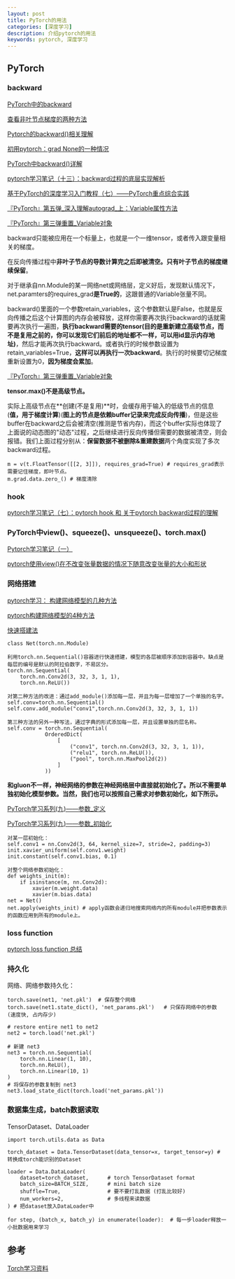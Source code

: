 ```yaml
---
layout: post
title: PyTorch的用法
categories: [深度学习]
description: 介绍pytorch的用法
keywords: pytorch, 深度学习
---
```

## PyTorch

### backward

[PyTorch中的backward](https://www.cnblogs.com/demian/p/8011733.html)

[查看非叶节点梯度的两种方法](https://www.cnblogs.com/hellcat/p/8449801.html)

[Pytorch的backward()相关理解](https://blog.csdn.net/douhaoexia/article/details/78821428)

[初用pytorch：grad None的一种情况](https://www.jianshu.com/p/9ca53c4b63ad)

[PyTorch中backward()详解](http://www.pytorchtutorial.com/pytorch-backward/)

[pytorch学习笔记（十三）：backward过程的底层实现解析](https://blog.csdn.net/u012436149/article/details/78510945)

[基于PyTorch的深度学习入门教程（七）——PyTorch重点综合实践](https://blog.csdn.net/zzlyw/article/details/78798459#2.1)

[『PyTorch』第五弹\_深入理解autograd\_上：Variable属性方法](https://www.cnblogs.com/hellcat/p/8449031.html)

[『PyTorch』第三弹重置\_Variable对象](https://www.cnblogs.com/hellcat/p/8439055.html)

backward只能被应用在一个标量上，也就是一个一维tensor，或者传入跟变量相关的梯度。

在反向传播过程中**非叶子节点的导数计算完之后即被清空。只有叶子节点的梯度继续保留**。

对于继承自nn.Module的某一网络net或网络层，定义好后，发现默认情况下，net.paramters的requires\_grad**是True的**，这跟普通的Variable张量不同。

backward()里面的一个参数retain\_variables，这个参数默认是False，也就是反向传播之后这个计算图的内存会被释放，这样你需要再次执行backward的话就需要再次执行一遍图，**执行backward需要的tensor(目的是重新建立高级节点，而不是复用之前的，你可以发现它们前后的地址都不一样，可以用id显示内存地址)**，然后才能再次执行backward。或者执行的时候参数设置为retain\_variables=True，**这样可以再执行一次backward**。执行的时候要切记梯度重新设置为0，**因为梯度会累加**。

[『PyTorch』第三弹重置\_Variable对象](https://www.cnblogs.com/hellcat/p/8439055.html)

**tensor.max()不是高级节点。**

实际上高级节点在**创建(不是复用)**时，会缓存用于输入的低级节点的信息(**值，用于梯度计算**)(**图上的节点是依赖buffer记录来完成反向传播**)，但是这些buffer在backward之后会被清空(推测是节省内存)，而这个buffer实际也体现了上面说的动态图的"动态"过程，之后继续进行反向传播但需要的数据被清空，则会报错。我们上面过程分别从：**保留数据不被删除&重建数据**两个角度实现了多次backward过程。

```
m = v(t.FloatTensor([[2, 3]]), requires_grad=True) # requires_grad表示需要记住梯度，即叶节点。
m.grad.data.zero_() # 梯度清除
```

### hook

[pytorch学习笔记（七）：pytorch hook 和 关于pytorch backward过程的理解](https://blog.csdn.net/qq_27245709/article/details/73278502)

### PyTorch中view()、squeeze()、unsqueeze()、torch.max()

[Pytorch学习笔记（一）](https://blog.csdn.net/lanse_zhicheng/article/details/79148678)

[pytorch使用view()在不改变张量数据的情况下随意改变张量的大小和形状](https://ptorch.com/news/59.html)

### 网络搭建

[pytorch学习： 构建网络模型的几种方法](https://www.cnblogs.com/denny402/p/7593301.html)

[pytorch构建网络模型的4种方法](https://www.jb51.net/article/138245.htm)

[快速搭建法](https://morvanzhou.github.io/tutorials/machine-learning/torch/3-03-fast-nn/)

```
class Net(torch.nn.Module)

利用torch.nn.Sequential()容器进行快速搭建，模型的各层被顺序添加到容器中。缺点是每层的编号是默认的阿拉伯数字，不易区分。
torch.nn.Sequential(
	torch.nn.Conv2d(3, 32, 3, 1, 1),
	torch.nn.ReLU())

对第二种方法的改进：通过add_module()添加每一层，并且为每一层增加了一个单独的名字。
self.conv=torch.nn.Sequential()
self.conv.add_module("conv1",torch.nn.Conv2d(3, 32, 3, 1, 1))

第三种方法的另外一种写法，通过字典的形式添加每一层，并且设置单独的层名称。
self.conv = torch.nn.Sequential(
            OrderedDict(
                [
                    ("conv1", torch.nn.Conv2d(3, 32, 3, 1, 1)),
                    ("relu1", torch.nn.ReLU()),
                    ("pool", torch.nn.MaxPool2d(2))
                ]
            ))
```

**和gluon不一样，神经网络的参数在神经网络层中直接就初始化了。所以不需要单独初始化模型参数。当然，我们也可以按照自己需求对参数初始化，如下所示。**

[PyTorch学习系列(九)——参数\_定义](https://blog.csdn.net/VictoriaW/article/details/72869680)

[PyTorch学习系列(九)——参数\_初始化](https://blog.csdn.net/VictoriaW/article/details/72872036)

```
对某一层初始化：
self.conv1 = nn.Conv2d(3, 64, kernel_size=7, stride=2, padding=3)
init.xavier_uniform(self.conv1.weight)
init.constant(self.conv1.bias, 0.1)

对整个网络参数初始化：
def weights_init(m):
    if isinstance(m, nn.Conv2d):
        xavier(m.weight.data)
        xavier(m.bias.data)  
net = Net()
net.apply(weights_init) # apply函数会递归地搜索网络内的所有module并把参数表示的函数应用到所有的module上。
```

### loss function

[pytorch loss function 总结](https://blog.csdn.net/zhangxb35/article/details/72464152?utm_source=itdadao&utm_medium=referral)

### 持久化

网络、网络参数持久化：

```
torch.save(net1, 'net.pkl')  # 保存整个网络
torch.save(net1.state_dict(), 'net_params.pkl')   # 只保存网络中的参数 (速度快, 占内存少)

# restore entire net1 to net2
net2 = torch.load('net.pkl')

# 新建 net3
net3 = torch.nn.Sequential(
    torch.nn.Linear(1, 10),
    torch.nn.ReLU(),
    torch.nn.Linear(10, 1)
)
# 将保存的参数复制到 net3
net3.load_state_dict(torch.load('net_params.pkl'))
```

### 数据集生成，batch数据读取

TensorDataset、DataLoader

```
import torch.utils.data as Data

torch_dataset = Data.TensorDataset(data_tensor=x, target_tensor=y) # 转换成torch能识别的Dataset

loader = Data.DataLoader(
    dataset=torch_dataset,      # torch TensorDataset format
    batch_size=BATCH_SIZE,      # mini batch size
    shuffle=True,               # 要不要打乱数据 (打乱比较好)
    num_workers=2,              # 多线程来读数据
) # 把dataset放入DataLoader中

for step, (batch_x, batch_y) in enumerate(loader):  # 每一步loader释放一小批数据用来学习
```

## 参考

[Torch学习资料](https://blog.csdn.net/victoriaw/article/details/71703568)
